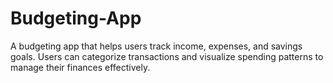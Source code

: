 # Budgeting-App
A budgeting app that helps users track income, expenses, and savings goals. Users can categorize transactions and visualize spending patterns to manage their finances effectively.
